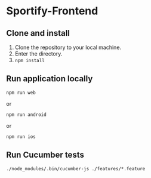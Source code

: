 # Sportify-Frontend

## Clone and install

1. Clone the repository to your local machine.
2. Enter the directory.
3. `npm install`

## Run application locally

```
npm run web
```
or
```
npm run android
```
or
```
npm run ios
```

## Run Cucumber tests

```
./node_modules/.bin/cucumber-js ./features/*.feature
```
